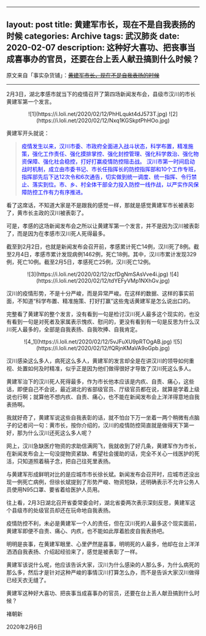  ---
layout: post
title: 黄建军市长，现在不是自我表扬的时候
categories: Archive
tags: 武汉肺炎
date: 2020-02-07
description: 这种好大喜功、把丧事当成喜事办的官员，还要在台上丢人献丑搞到什么时候？
---

原文来自「事实杂货铺」：~~[黄建军市长，现在不是自我表扬的时候​](http://206.189.252.32:8083/%E9%BB%84%E5%BB%BA%E5%86%9B%E5%B8%82%E9%95%BF%EF%BC%8C%E7%8E%B0%E5%9C%A8%E4%B8%8D%E6%98%AF%E8%87%AA%E6%88%91%E8%A1%A8%E6%89%AC%E7%9A%84%E6%97%B6%E5%80%99.html)~~

---
<p>
2月3日，湖北孝感市就当下的疫情召开了第四场新闻发布会，县级市汉川的市长黄建军第一个发言。</p>

<center>
![1](https://i.loli.net/2020/02/12/PhHLqukt4dJ573T.jpg)
![2](https://i.loli.net/2020/02/12/Nxq1KGSkptPhHOo.jpg)
</center>

<p>
黄建军开头就说：

> <span style="color:blue">疫情发生以来，汉川市委、市政府全面进入战斗状态，科学布置，精准施策，强化工作责任、强化摸排掌控、强化封控管理、强化科学救治、强化物资保障、强化社会稳控，打好打赢疫情防控阻击战。</span>
> <span style="color:blue">汉川市第一时间启动战时机制，成立由市委书记、市长任指挥长的防控指挥部和10个工作专班，指挥部先后下达12次令和6次通告，切实做到统一调度、统一指挥、令行禁止、落实到位。市、乡、村全体干部全力投入防控一线作战，以严实作风保障防控工作有力有序推进。</span>
</p>

<p>
看了这席话，不知道大家是不是跟我的感觉一样，那就是感觉黄建军市长被表彰了，黄市长主政的汉川被表彰了。
</p>
<p>
可是，孝感的这场新闻发布会之所以让黄建军第一个发言，并不是因为汉川被表彰了，而是因为在孝感市汉川死人死得最多。
</p>
<p>
截至到2月2日，也就是新闻发布会召开前，孝感累计死亡14例，汉川死了8例。截至2月4日，孝感市累计发现病例1462例，死亡18例。其中，汉川市累计发现329例，死亡10例。截至2月5日，孝感死亡25例，汉川死亡12例。
</p>
<center>
![3](https://i.loli.net/2020/02/12/zcfDgNmSAsVve4i.jpg)
![4](https://i.loli.net/2020/02/12/tdYEFyVMp1NXhGv.jpg)
</center>

<p>
汉川的疫情形势，不是十分严峻，而是异常严峻。在这样的数据、这样的事实前面，不知道“科学布置、精准施策、打好打赢”这些鬼话黄建军是怎么说出口的。
</p>

<p>
完整看了黄建军的整个发言，没有看到一句是检讨汉川死人最多这个现实的，也没有看到一句是对死者及家属表示愧疚、慰问的，更没有看到有一句是反思为什么汉川死人最多的，全部是自我表扬、自我吹捧、自我肯定。
</p>

<center>
![4_1](https://i.loli.net/2020/02/12/5vJFuXU9pRTOgAB.jpg)
![5](https://i.loli.net/2020/02/12/fQRjnKMaVA9oGpb.jpg)
</center>
<p>
汉川感染这么多人，病死这么多人，黄建军的发言却全是在讲汉川的领导如何重视、处置如何及时精准，似乎正是因为他们做得很好才导致了汉川死这么多人。
</p>

<p>
黄建军治下的汉川死人死得最多，作为市长他本应该是内疚、自责、痛心，这些话，即便自己不会说，最近湖北的省部级官员、厅级官员都在说，就算是学着上级说也行啊；就算他不想内疚、自责、痛心，也不能在新闻发布会上洋洋得意地自我表扬啊。
</p>
<p>
我就好奇了，黄建军说这些自我表彰的话，就不怕台下万一坐着一两个稍微有点脑子的记者问一句：黄市长，按你介绍的，汉川的疫情防控简直就是做得天下第一好，那为什么汉川还死这么多人呢？
</p>
<p>
网上，汉川急缺医疗物资的求助信满网飞，我就收到了好几条，黄建军作为市长，在新闻发布会上一句没提物资紧缺、希望社会援助的话，完全不关心一线医护的死活，只知道照着稿子念，把自己往死里表扬。
</p>
<p>
与黄建军形成鲜明对比的是应城市市长徐长斌。新闻发布会召开时，应城市还没出现一例死亡病例，但徐长斌提到了形势严峻、物资短缺，还明确表示不允许公务人员使用N95口罩、要省着给医护人员用。
</p>
<p>
往上看，2月3日湖北召开省委常委会时，湖北省委两次表示深刻反思，黄建军这个县级市的处级官员却还在玩命地自我表扬。
</p>
<p>
疫情防控不利，未必是黄建军一个人的责任，但在汉川死的人最多这个现实面前，黄建军即便不自责、痛心、内疚，也不能如此厚着脸皮自我表扬吧。
</p>
<p>
明明是丧事，在黄建军眼里、心里俨然是喜事，明明死的人最多，他却在台上洋洋洒洒自我表扬、介绍起经验来了，感觉是被表彰了一样。
</p>
<p>
黄建军该说什么呢，他应该告诉大家，汉川为什么感染的人那么多，为什么病死的那么多，然后才是针对这种严峻的事情汉川打算怎么办，而不是告诉大家汉川做得已经天衣无缝了。
</p>
<p>
黄建军这种好大喜功、把丧事当成喜事办的官员，还要在台上丢人献丑搞到什么时候？
</p>

褚朝新

2020年2月6日